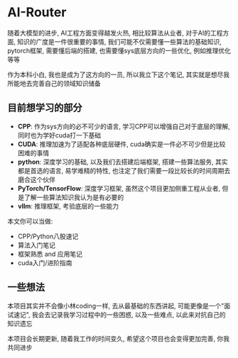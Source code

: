 # AI-Router
随着大模型的进步, AI工程方面变得越发火热, 相比较算法从业者, 对于AI的工程方面, 知识的广度是一件很重要的事情, 我们可能不仅需要懂一些算法的基础知识, pytorch框架, 需要懂后端的搭建, 也需要懂sys底层方向的一些优化, 例如推理优化等等

作为本科小白, 我也是成为了这方向的一员, 所以我立下这个笔记, 其实就是想尽我所能地去完善自己的领域知识储备

## 目前想学习的部分
- **CPP**: 作为sys方向的必不可少的语言, 学习CPP可以增强自己对于底层的理解, 同时也为学好cuda打一下基础
- **CUDA**: 推理加速为了适配各种底层硬件, cuda确实是一件必不可少但是比较困难的事情
- **python**: 深度学习的基础, 以及我们去搭建后端框架, 搭建一些算法服务, 其实都是首选的语言, 易学难精的特性, 也注定了我们需要一段比较长的时间周期去磨合这个伙伴
- **PyTorch/TensorFlow**: 深度学习框架, 虽然这个项目更加侧重工程从业者, 但是了解一些算法知识我认为是有必要的
- **vllm**: 推理框架, 考验底层的一些能力

本文你可以当做:
- CPP/Python八股速记
- 算法入门笔记
- 框架熟悉 and 应用笔记
- cuda入门/进阶指南

## 一些想法
本项目其实并不会像小林coding一样, 去从最基础的东西讲起, 可能更像是一个"面试速记", 我会去记录我学习过程中的一些困惑, 以及一些难点, 以此来对抗自己的知识遗忘

本项目会长期更新, 随着我工作的时间变久, 希望这个项目也会变得更加完善, 你我共同进步